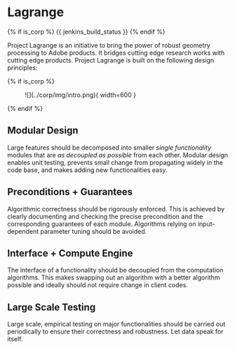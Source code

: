 # Lagrange

{% if is_corp %}
{{ jenkins_build_status }}
{% endif %}

Project Lagrange is an initiative to bring the power of robust geometry
processing to Adobe products. It bridges cutting edge research works with
cutting edge products. Project Lagrange is built on the following design
principles:

{% if is_corp %}

<figure markdown>
![](../corp/img/intro.png){ width=600 }
</figure>

{% endif %}

## Modular Design

Large features should be decomposed into smaller _single functionality_ modules
that are _as decoupled as possible_ from each other.  Modular design enables
unit testing, prevents small change from propagating widely in the code base,
and makes adding new functionalities easy.

## Preconditions + Guarantees

Algorithmic correctness should be rigorously enforced.  This is achieved by
clearly documenting and checking the precise precondition and the corresponding
guarantees of each module.  Algorithms relying on input-dependent parameter
tuning should be avoided.

## Interface + Compute Engine

The interface of a functionality should be decoupled from the computation
algorithms.  This makes swapping out an algorithm with a better algorithm
possible and ideally should not require change in client codes.

## Large Scale Testing

Large scale, empirical testing on major functionalities should be carried out
periodically to ensure their correctness and robustness.  Let data speak for
itself.
